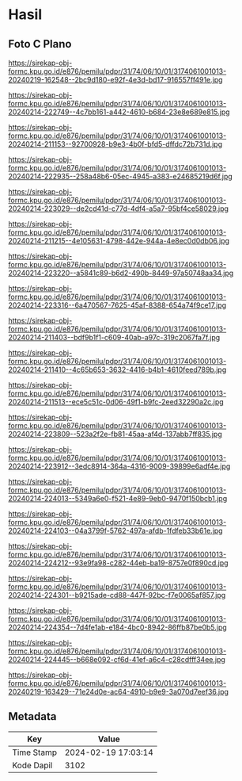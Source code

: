 # Hasil

## Foto C Plano

https://sirekap-obj-formc.kpu.go.id/e876/pemilu/pdpr/31/74/06/10/01/3174061001013-20240219-162548--2bc9d180-e92f-4e3d-bd17-916557ff491e.jpg

https://sirekap-obj-formc.kpu.go.id/e876/pemilu/pdpr/31/74/06/10/01/3174061001013-20240214-222749--4c7bb161-a442-4610-b684-23e8e689e815.jpg

https://sirekap-obj-formc.kpu.go.id/e876/pemilu/pdpr/31/74/06/10/01/3174061001013-20240214-211153--92700928-b9e3-4b0f-bfd5-dffdc72b731d.jpg

https://sirekap-obj-formc.kpu.go.id/e876/pemilu/pdpr/31/74/06/10/01/3174061001013-20240214-222935--258a48b6-05ec-4945-a383-e24685219d6f.jpg

https://sirekap-obj-formc.kpu.go.id/e876/pemilu/pdpr/31/74/06/10/01/3174061001013-20240214-223029--de2cd41d-c77d-4df4-a5a7-95bf4ce58029.jpg

https://sirekap-obj-formc.kpu.go.id/e876/pemilu/pdpr/31/74/06/10/01/3174061001013-20240214-211215--4e105631-4798-442e-944a-4e8ec0d0db06.jpg

https://sirekap-obj-formc.kpu.go.id/e876/pemilu/pdpr/31/74/06/10/01/3174061001013-20240214-223220--a5841c89-b6d2-490b-8449-97a50748aa34.jpg

https://sirekap-obj-formc.kpu.go.id/e876/pemilu/pdpr/31/74/06/10/01/3174061001013-20240214-223316--6a470567-7625-45af-8388-654a74f9ce17.jpg

https://sirekap-obj-formc.kpu.go.id/e876/pemilu/pdpr/31/74/06/10/01/3174061001013-20240214-211403--bdf9b1f1-c609-40ab-a97c-319c2067fa7f.jpg

https://sirekap-obj-formc.kpu.go.id/e876/pemilu/pdpr/31/74/06/10/01/3174061001013-20240214-211410--4c65b653-3632-4416-b4b1-4610feed789b.jpg

https://sirekap-obj-formc.kpu.go.id/e876/pemilu/pdpr/31/74/06/10/01/3174061001013-20240214-211513--ece5c51c-0d06-49f1-b9fc-2eed32290a2c.jpg

https://sirekap-obj-formc.kpu.go.id/e876/pemilu/pdpr/31/74/06/10/01/3174061001013-20240214-223809--523a2f2e-fb81-45aa-af4d-137abb7ff835.jpg

https://sirekap-obj-formc.kpu.go.id/e876/pemilu/pdpr/31/74/06/10/01/3174061001013-20240214-223912--3edc8914-364a-4316-9009-39899e6adf4e.jpg

https://sirekap-obj-formc.kpu.go.id/e876/pemilu/pdpr/31/74/06/10/01/3174061001013-20240214-224013--5349a6e0-f521-4e89-9eb0-9470f150bcb1.jpg

https://sirekap-obj-formc.kpu.go.id/e876/pemilu/pdpr/31/74/06/10/01/3174061001013-20240214-224103--04a3799f-5762-497a-afdb-1fdfeb33b61e.jpg

https://sirekap-obj-formc.kpu.go.id/e876/pemilu/pdpr/31/74/06/10/01/3174061001013-20240214-224212--93e9fa98-c282-44eb-ba19-8757e0f890cd.jpg

https://sirekap-obj-formc.kpu.go.id/e876/pemilu/pdpr/31/74/06/10/01/3174061001013-20240214-224301--b9215ade-cd88-447f-92bc-f7e0065af857.jpg

https://sirekap-obj-formc.kpu.go.id/e876/pemilu/pdpr/31/74/06/10/01/3174061001013-20240214-224354--7d4fe1ab-e184-4bc0-8942-86ffb87be0b5.jpg

https://sirekap-obj-formc.kpu.go.id/e876/pemilu/pdpr/31/74/06/10/01/3174061001013-20240214-224445--b668e092-cf6d-41ef-a6c4-c28cdfff34ee.jpg

https://sirekap-obj-formc.kpu.go.id/e876/pemilu/pdpr/31/74/06/10/01/3174061001013-20240219-163429--71e24d0e-ac64-4910-b9e9-3a070d7eef36.jpg


## Metadata

| Key        | Value               |
| ---------- | ------------------- |
| Time Stamp | 2024-02-19 17:03:14 |
| Kode Dapil | 3102                |




